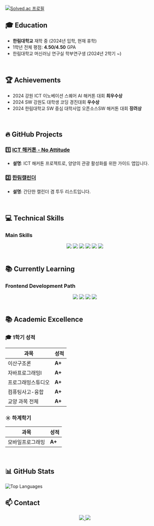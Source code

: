 [![Solved.ac
프로필](http://mazassumnida.wtf/api/v2/generate_badge?boj=lee_tmdgus)](https://solved.ac/lee_tmdgus)

## 🎓 Education
- **한림대학교** 재학 중 (2024년 입학, 현재 휴학)
- 1학년 전체 평점: **4.50/4.50** GPA
- 한림대학교 머신러닝 연구실 학부연구생 (2024년 2학기 ~)

<br>

## 🏆 Achievements
- 2024 강원 ICT 이노베이션 스퀘어 AI 해커톤 대회 **최우수상**
- 2024 SW 강원도 대학생 코딩 경진대회 **우수상**
- 2024 한림대학교 SW 중심 대학사업 오픈소스SW 해커톤 대회 **장려상**
<br>


## 🔥 **GitHub Projects**

### 1️⃣ [ICT 해커톤 - No Attitude](https://github.com/leetmdgus/ict-hackthon-no-attitude)
- **설명**: ICT 해커톤 프로젝트로, 양양의 관광 활성화를 위한 가이드 앱입니다.

### 2️⃣ [한림캘린더](https://github.com/leetmdgus/hallym_calendar)
- **설명**: 간단한 캘린더 겸 투두 리스트입니다.

<br>


## 💻 Technical Skills
### Main Skills
<div align="center">
  <img src="https://img.shields.io/badge/C++-00599C?style=flat-square&logo=cplusplus&logoColor=white"/>
  <img src="https://img.shields.io/badge/Java-007396?style=flat-square&logo=java&logoColor=white"/>
  <img src="https://img.shields.io/badge/Python-3776AB?style=flat-square&logo=python&logoColor=white"/>
  <img src="https://img.shields.io/badge/Flutter-02569B?style=flat-square&logo=flutter&logoColor=white"/>
  <img src="https://img.shields.io/badge/Dart-0175C2?style=flat-square&logo=dart&logoColor=white"/>
  <img src="https://img.shields.io/badge/Firebase-FFCA28?style=flat-square&logo=firebase&logoColor=black"/>
</div>

<br>

## 📚 Currently Learning
### Frontend Development Path
<div align="center">
  <img src="https://img.shields.io/badge/React-61DAFB?style=flat-square&logo=react&logoColor=black"/>
  <img src="https://img.shields.io/badge/HTML5-E34F26?style=flat-square&logo=html5&logoColor=white"/>
  <img src="https://img.shields.io/badge/CSS3-1572B6?style=flat-square&logo=css3&logoColor=white"/>
  <img src="https://img.shields.io/badge/JavaScript-F7DF1E?style=flat-square&logo=javascript&logoColor=black"/>
</div>

<br>

## 📚 **Academic Excellence**
### 🎓 **1학기 성적**
| 과목                    | 성적  |
|-------------------------|-------|
| 이산구조론             | **A+** |
| 자바프로그래밍Ⅰ        | **A+** |
| 프로그래밍스튜디오      | **A+** |
| 컴퓨팅사고-융합         | **A+** |
| 교양 과목 전체         | **A+** |

### ☀️ **하계학기**
| 과목                    | 성적  |
|-------------------------|-------|
| 모바일프로그래밍        | **A+** |

<br>

## 📊 GitHub Stats
![Top Languages](https://github-readme-stats.vercel.app/api/top-langs/?username=leetmdgus&layout=compact&theme=tokyonight)
<br>

## 📫 Contact
<div align="center">
<a href="https://jaducci.tistory.com/">
    <img src="https://img.shields.io/badge/Tistory-000000?style=flat-square&logo=tistory&logoColor=white"/>
</a>
<a href="mailto:isleehyun@gmail.com">
    <img src="https://img.shields.io/badge/Gmail-EA4335?style=flat-square&logo=gmail&logoColor=white"/>
</a>
</div>
<br>
<br>
<br>
<br>
